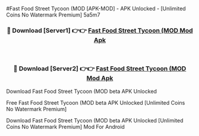 #Fast Food Street Tycoon (MOD [APK-MOD] - APK Unlocked - [Unlimited Coins No Watermark Premium] 5a5m7



<div align="center">

<h3>🔴 Download [Server1] 👉👉 <a href="https://momento.my/?title=Fast_Food_Street_Tycoon_(MOD">Fast Food Street Tycoon (MOD Mod Apk</a></h3><br>

<h3>🔴 Download [Server2] 👉👉 <a href="https://momento.my/?title=Fast_Food_Street_Tycoon_(MOD">Fast Food Street Tycoon (MOD Mod Apk</a></h3>
</div>



Download Fast Food Street Tycoon (MOD beta APK Unlocked

Free Fast Food Street Tycoon (MOD beta APK Unlocked [Unlimited Coins No Watermark Premium]

Download Fast Food Street Tycoon (MOD beta APK Unlocked [Unlimited Coins No Watermark Premium] Mod For Android
